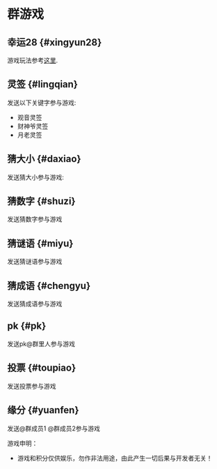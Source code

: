 # 群游戏

## 幸运28 {#xingyun28}

游戏玩法参考[这里](http://baike.baidu.com/link?url=0jMZgFjeUjDUHrQjN5OyJgs-oyoQG-QE7_bmTHWFIg54OEhrf9hTT7-14lH-hXYJ8OictD4Abt6OORiD16tmc5r2NMzJEVcvyqAml4hz41G).

## 灵签 {#lingqian}

发送以下关键字参与游戏:

* 观音灵签
* 财神爷灵签
* 月老灵签

## 猜大小 {#daxiao}

发送猜大小参与游戏:

## 猜数字 {#shuzi}

发送猜数字参与游戏

## 猜谜语 {#miyu}

发送猜谜语参与游戏

## 猜成语 {#chengyu}

发送猜成语参与游戏

## pk {#pk}

发送pk@群里人参与游戏

## 投票 {#toupiao}

发送投票参与游戏

## 缘分 {#yuanfen}

发送@群成员1 @群成员2参与游戏

游戏申明：
* 游戏和积分仅供娱乐，勿作非法用途，由此产生一切后果与开发者无关！
